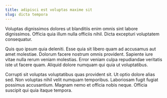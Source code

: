 ```yaml
---
title: adipisci est voluptas maxime sit
slug: dicta tempora
---
```


Voluptas dignissimos dolores ut blanditiis enim omnis sint labore dignissimos. Officia quia illum nulla officiis nihil. Dicta excepturi voluptatem consequatur.

Quis quo ipsum quia deleniti. Esse quia sit libero quam ad accusamus aut amet molestiae. Dolorum facere nostrum omnis provident. Sapiente iure vitae nulla rerum veniam molestias. Error veniam culpa repudiandae veritatis iste ut facere quam. Aliquid dolore numquam qui quia ut voluptatibus.

Corrupti sit voluptas voluptatibus quas provident sit. Ut optio dolore alias sed. Non voluptas nihil velit numquam temporibus. Laboriosam fugit fugiat possimus accusantium. Magnam nemo et officia nobis neque. Officia suscipit qui quia itaque tempora.
